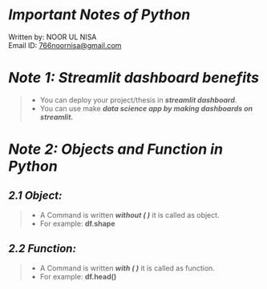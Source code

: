 
# ***Important Notes of Python***
Written by: NOOR UL NISA\
Email ID: 766noornisa@gmail.com 

# ***Note 1: Streamlit dashboard benefits***

> - You can deploy your project/thesis in ***streamlit dashboard***.
>- You can use make ***data science app by making dashboards on streamlit.***

# ***Note 2: Objects and Function in Python***
## ***2.1 Object:***
> - A Command is written ***without ( )*** it is called as object.
> - For example: **df.shape**

## ***2.2 Function:***
> - A Command is written ***with ( )*** it is called as function.
> - For example: **df.head()**
